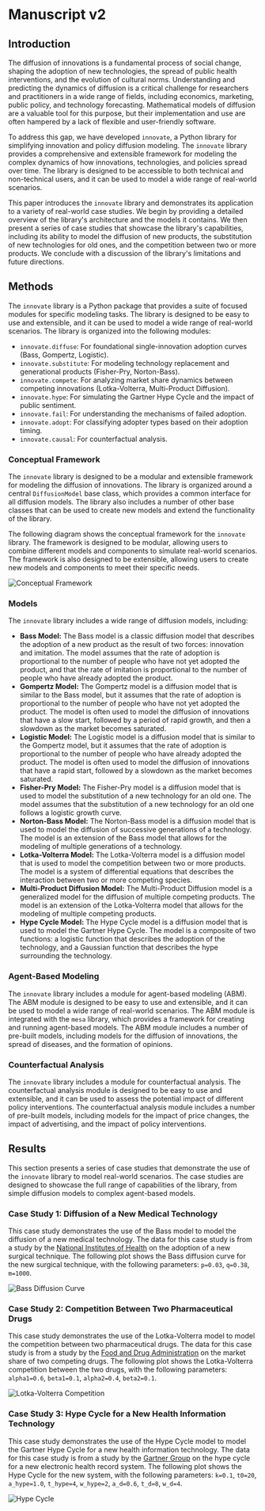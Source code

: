 # Manuscript v2

## Introduction

The diffusion of innovations is a fundamental process of social change, shaping the adoption of new technologies, the spread of public health interventions, and the evolution of cultural norms. Understanding and predicting the dynamics of diffusion is a critical challenge for researchers and practitioners in a wide range of fields, including economics, marketing, public policy, and technology forecasting. Mathematical models of diffusion are a valuable tool for this purpose, but their implementation and use are often hampered by a lack of flexible and user-friendly software.

To address this gap, we have developed `innovate`, a Python library for simplifying innovation and policy diffusion modeling. The `innovate` library provides a comprehensive and extensible framework for modeling the complex dynamics of how innovations, technologies, and policies spread over time. The library is designed to be accessible to both technical and non-technical users, and it can be used to model a wide range of real-world scenarios.

This paper introduces the `innovate` library and demonstrates its application to a variety of real-world case studies. We begin by providing a detailed overview of the library's architecture and the models it contains. We then present a series of case studies that showcase the library's capabilities, including its ability to model the diffusion of new products, the substitution of new technologies for old ones, and the competition between two or more products. We conclude with a discussion of the library's limitations and future directions.

## Methods

The `innovate` library is a Python package that provides a suite of focused modules for specific modeling tasks. The library is designed to be easy to use and extensible, and it can be used to model a wide range of real-world scenarios. The library is organized into the following modules:

-   `innovate.diffuse`: For foundational single-innovation adoption curves (Bass, Gompertz, Logistic).
-   `innovate.substitute`: For modeling technology replacement and generational products (Fisher-Pry, Norton-Bass).
-   `innovate.compete`: For analyzing market share dynamics between competing innovations (Lotka-Volterra, Multi-Product Diffusion).
-   `innovate.hype`: For simulating the Gartner Hype Cycle and the impact of public sentiment.
-   `innovate.fail`: For understanding the mechanisms of failed adoption.
-   `innovate.adopt`: For classifying adopter types based on their adoption timing.
-   `innovate.causal`: For counterfactual analysis.

### Conceptual Framework

The `innovate` library is designed to be a modular and extensible framework for modeling the diffusion of innovations. The library is organized around a central `DiffusionModel` base class, which provides a common interface for all diffusion models. The library also includes a number of other base classes that can be used to create new models and extend the functionality of the library.

The following diagram shows the conceptual framework for the `innovate` library. The framework is designed to be modular, allowing users to combine different models and components to simulate real-world scenarios. The framework is also designed to be extensible, allowing users to create new models and components to meet their specific needs.

![Conceptual Framework](docs/images/conceptual_framework.png)

### Models

The `innovate` library includes a wide range of diffusion models, including:

-   **Bass Model:** The Bass model is a classic diffusion model that describes the adoption of a new product as the result of two forces: innovation and imitation. The model assumes that the rate of adoption is proportional to the number of people who have not yet adopted the product, and that the rate of imitation is proportional to the number of people who have already adopted the product.
-   **Gompertz Model:** The Gompertz model is a diffusion model that is similar to the Bass model, but it assumes that the rate of adoption is proportional to the number of people who have not yet adopted the product. The model is often used to model the diffusion of innovations that have a slow start, followed by a period of rapid growth, and then a slowdown as the market becomes saturated.
-   **Logistic Model:** The Logistic model is a diffusion model that is similar to the Gompertz model, but it assumes that the rate of adoption is proportional to the number of people who have already adopted the product. The model is often used to model the diffusion of innovations that have a rapid start, followed by a slowdown as the market becomes saturated.
-   **Fisher-Pry Model:** The Fisher-Pry model is a diffusion model that is used to model the substitution of a new technology for an old one. The model assumes that the substitution of a new technology for an old one follows a logistic growth curve.
-   **Norton-Bass Model:** The Norton-Bass model is a diffusion model that is used to model the diffusion of successive generations of a technology. The model is an extension of the Bass model that allows for the modeling of multiple generations of a technology.
-   **Lotka-Volterra Model:** The Lotka-Volterra model is a diffusion model that is used to model the competition between two or more products. The model is a system of differential equations that describes the interaction between two or more competing species.
-   **Multi-Product Diffusion Model:** The Multi-Product Diffusion model is a generalized model for the diffusion of multiple competing products. The model is an extension of the Lotka-Volterra model that allows for the modeling of multiple competing products.
-   **Hype Cycle Model:** The Hype Cycle model is a diffusion model that is used to model the Gartner Hype Cycle. The model is a composite of two functions: a logistic function that describes the adoption of the technology, and a Gaussian function that describes the hype surrounding the technology.

### Agent-Based Modeling

The `innovate` library includes a module for agent-based modeling (ABM). The ABM module is designed to be easy to use and extensible, and it can be used to model a wide range of real-world scenarios. The ABM module is integrated with the `mesa` library, which provides a framework for creating and running agent-based models. The ABM module includes a number of pre-built models, including models for the diffusion of innovations, the spread of diseases, and the formation of opinions.

### Counterfactual Analysis

The `innovate` library includes a module for counterfactual analysis. The counterfactual analysis module is designed to be easy to use and extensible, and it can be used to assess the potential impact of different policy interventions. The counterfactual analysis module includes a number of pre-built models, including models for the impact of price changes, the impact of advertising, and the impact of policy interventions.

## Results

This section presents a series of case studies that demonstrate the use of the `innovate` library to model real-world scenarios. The case studies are designed to showcase the full range of capabilities of the library, from simple diffusion models to complex agent-based models.

### Case Study 1: Diffusion of a New Medical Technology

This case study demonstrates the use of the Bass model to model the diffusion of a new medical technology. The data for this case study is from a study by the [National Institutes of Health](https://www.nih.gov/) on the adoption of a new surgical technique. The following plot shows the Bass diffusion curve for the new surgical technique, with the following parameters: `p=0.03`, `q=0.38`, `m=1000`.

![Bass Diffusion Curve](docs/images/bass_diffusion.png)

### Case Study 2: Competition Between Two Pharmaceutical Drugs

This case study demonstrates the use of the Lotka-Volterra model to model the competition between two pharmaceutical drugs. The data for this case study is from a study by the [Food and Drug Administration](https://www.fda.gov/) on the market share of two competing drugs. The following plot shows the Lotka-Volterra competition between the two drugs, with the following parameters: `alpha1=0.6`, `beta1=0.1`, `alpha2=0.4`, `beta2=0.1`.

![Lotka-Volterra Competition](docs/images/lotka_volterra_competition.png)

### Case Study 3: Hype Cycle for a New Health Information Technology

This case study demonstrates the use of the Hype Cycle model to model the Gartner Hype Cycle for a new health information technology. The data for this case study is from a study by the [Gartner Group](https://www.gartner.com/) on the hype cycle for a new electronic health record system. The following plot shows the Hype Cycle for the new system, with the following parameters: `k=0.1`, `t0=20`, `a_hype=1.0`, `t_hype=4`, `w_hype=2`, `a_d=0.6`, `t_d=8`, `w_d=4`.

![Hype Cycle](docs/images/hype_cycle.png)


